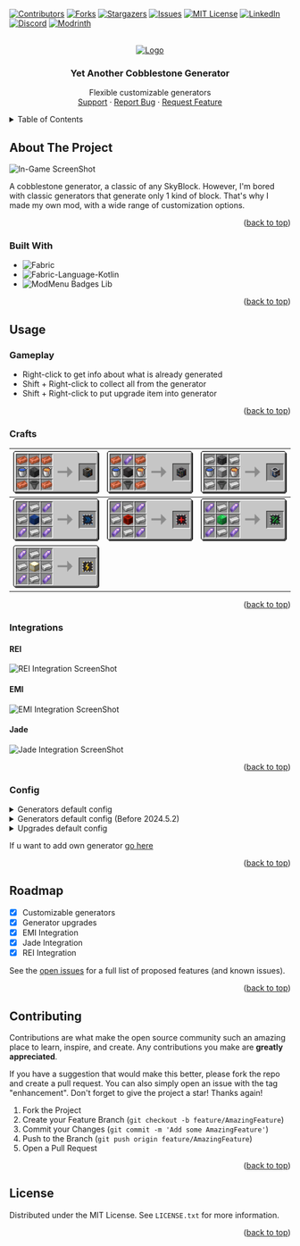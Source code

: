 <!-- Suppress IDEA Warnings -->
<!--suppress ALL -->

<a name="readme-top"></a>

[![Contributors][contributors-shield]][contributors-url]
[![Forks][forks-shield]][forks-url]
[![Stargazers][stars-shield]][stars-url]
[![Issues][issues-shield]][issues-url]
[![MIT License][license-shield]][license-url]
[![LinkedIn][linkedin-shield]][linkedin-url]
[![Discord][discord-shield]][discord-url]
[![Modrinth][modrinth-shield]][modrinth-url]

<br />
<div align="center">
  <a href="https://github.com/syorito-hatsuki/yet-another-cobble-gen">
    <img src="https://github.com/syorito-hatsuki/yet-another-cobble-gen/blob/1.20/src/main/resources/assets/yacg/icon.png" alt="Logo" width="80" height="80">
  </a>

<h3 align="center">Yet Another Cobblestone Generator</h3>

  <p align="center">
    Flexible customizable generators
    <br />
    <a href="https://discord.gg/pbwnMwnUD6">Support</a>
    ·
    <a href="https://github.com/syorito-hatsuki/yet-another-cobble-gen/issues">Report Bug</a>
    ·
    <a href="https://github.com/syorito-hatsuki/yet-another-cobble-gen/issues">Request Feature</a>
  </p>
</div>

<details>
  <summary>Table of Contents</summary>
  <ol>
    <li>
      <a href="#about-the-project">About The Project</a>
      <ul>
        <li><a href="#built-with">Built With</a></li>
      </ul>
    </li>
    <li>
      <a href="#usage">Usage</a>
      <ul>
        <li><a href="#gameplay">Gameplay</a></li>
        <li><a href="#crafts">Crafts</a></li>
        <li><a href="#integrations">Integrations</a>
                <ul>
                  <li><a href="#rei">REI</a></li>
                  <li><a href="#emi">EMI</a></li>
                  <li><a href="#jade">Jade</a></li>
                </ul>
              </li>
        <li><a href="#config">Config</a></li>
        </ul>
    <li><a href="#roadmap">Roadmap</a></li>
    <li><a href="#contributing">Contributing</a></li>
    <li><a href="#license">License</a></li>
  </ol>
</details>

## About The Project

![In-Game ScreenShot][screenshot]

A cobblestone generator, a classic of any SkyBlock. However, I'm bored with classic generators that generate only 1 kind
of block. That's why I made my own mod, with a wide range of customization options.

<p align="right">(<a href="#readme-top">back to top</a>)</p>

### Built With

* ![Fabric][fabric]
* ![Fabric-Language-Kotlin][fabric-language-kotlin]
* ![ModMenu Badges Lib][modmenu-badges-lib]

<p align="right">(<a href="#readme-top">back to top</a>)</p>

## Usage

### Gameplay

* Right-click to get info about what is already generated
* Shift + Right-click to collect all from the generator
* Shift + Right-click to put upgrade item into generator

<p align="right">(<a href="#readme-top">back to top</a>)</p>

### Crafts

| ![Cobblestone Generator Craft](./assets/recipes/cobble.png)    | ![Ore Generator Craft](./assets/recipes/ore.png)   | ![Stone Generator Craft](./assets/recipes/stone.png)           |
|----------------------------------------------------------------|----------------------------------------------------|----------------------------------------------------------------|
| ![Speed Upgrade Craft](./assets/recipes/speed.png)             | ![Count Upgrade Craft](./assets/recipes/count.png) | ![Coefficient Upgrade Craft](./assets/recipes/coefficient.png) |
| ![Energy Free Upgrade Craft](./assets/recipes/energy_free.png) |                                                    |                                                                |

<p align="right">(<a href="#readme-top">back to top</a>)</p>

### Integrations

#### REI

![REI Integration ScreenShot][rei-integration]

#### EMI

![EMI Integration ScreenShot][emi-integration]

#### Jade

![Jade Integration ScreenShot][jade-integration]

<p align="right">(<a href="#readme-top">back to top</a>)</p>

### Config

<details>
  <summary>Generators default config</summary>

```json
[
    {
        "type": "cobble",
        "energyUsage": 0,
        "items": [
            {
                "itemId": "minecraft:cobblestone",
                "coefficient": 100,
                "count": 1
            },
            {
                "itemId": "minecraft:cobbled_deepslate",
                "coefficient": 30,
                "count": 1
            },
            {
                "itemId": "minecraft:mossy_cobblestone",
                "coefficient": 10,
                "count": 1
            }
        ]
    },
    {
        "type": "ore",
        "energyUsage": 100,
        "items": [
            {
                "itemId": "minecraft:coal_ore",
                "coefficient": 100,
                "count": 1
            },
            {
                "itemId": "minecraft:copper_ore",
                "coefficient": 70,
                "count": 1
            },
            {
                "itemId": "minecraft:iron_ore",
                "coefficient": 50,
                "count": 1
            },
            {
                "itemId": "minecraft:gold_ore",
                "coefficient": 30,
                "count": 1
            },
            {
                "itemId": "minecraft:redstone_ore",
                "coefficient": 20,
                "count": 1
            },
            {
                "itemId": "minecraft:lapis_ore",
                "coefficient": 20,
                "count": 1
            },
            {
                "itemId": "minecraft:diamond_ore",
                "coefficient": 15,
                "count": 1
            },
            {
                "itemId": "minecraft:emerald_ore",
                "coefficient": 10,
                "count": 1
            },
            {
                "itemId": "minecraft:nether_quartz_ore",
                "coefficient": 5,
                "count": 1
            }
        ]
    },
    {
        "type": "stone",
        "energyUsage": 0,
        "items": [
            {
                "itemId": "minecraft:stone",
                "coefficient": 100,
                "count": 1
            },
            {
                "itemId": "minecraft:diorite",
                "coefficient": 50,
                "count": 1
            },
            {
                "itemId": "minecraft:granite",
                "coefficient": 50,
                "count": 1
            },
            {
                "itemId": "minecraft:andesite",
                "coefficient": 50,
                "count": 1
            },
            {
                "itemId": "minecraft:calcite",
                "coefficient": 20,
                "count": 1
            },
            {
                "itemId": "minecraft:dripstone_block",
                "coefficient": 20,
                "count": 1
            },
            {
                "itemId": "minecraft:deepslate",
                "coefficient": 5,
                "count": 1
            }
        ]
    }
]
```
  
</details>

<details>
  <summary>Generators default config (Before 2024.5.2)</summary>

```json
{
  "generators": {
    "cobble": [
      {
        "itemId": "minecraft:cobblestone",
        "coefficient": 100,
        "count": 1
      },
      {
        "itemId": "minecraft:cobbled_deepslate",
        "coefficient": 30,
        "count": 1
      },
      {
        "itemId": "minecraft:mossy_cobblestone",
        "coefficient": 10,
        "count": 1
      }
    ],
    "ore": [
      {
        "itemId": "minecraft:coal_ore",
        "coefficient": 0,
        "count": 1
      },
      {
        "itemId": "minecraft:copper_ore",
        "coefficient": 70,
        "count": 1
      },
      {
        "itemId": "minecraft:iron_ore",
        "coefficient": 50,
        "count": 1
      },
      {
        "itemId": "minecraft:gold_ore",
        "coefficient": 30,
        "count": 1
      },
      {
        "itemId": "minecraft:redstone_ore",
        "coefficient": 20,
        "count": 1
      },
      {
        "itemId": "minecraft:lapis_ore",
        "coefficient": 20,
        "count": 1
      },
      {
        "itemId": "minecraft:diamond_ore",
        "coefficient": 15,
        "count": 1
      },
      {
        "itemId": "minecraft:emerald_ore",
        "coefficient": 10,
        "count": 1
      },
      {
        "itemId": "minecraft:nether_quartz_ore",
        "coefficient": 5,
        "count": 1
      }
    ],
    "stone": [
      {
        "itemId": "minecraft:stone",
        "coefficient": 100,
        "count": 1
      },
      {
        "itemId": "minecraft:diorite",
        "coefficient": 50,
        "count": 1
      },
      {
        "itemId": "minecraft:granite",
        "coefficient": 50,
        "count": 1
      },
      {
        "itemId": "minecraft:andesite",
        "coefficient": 50,
        "count": 1
      },
      {
        "itemId": "minecraft:calcite",
        "coefficient": 20,
        "count": 1
      },
      {
        "itemId": "minecraft:dripstone_block",
        "coefficient": 20,
        "count": 1
      },
      {
        "itemId": "minecraft:deepslate",
        "coefficient": 5,
        "count": 1
      }
    ]
  }
}
```

</details>


<details>
    <summary>Upgrades default config</summary>

```json
{
  "COUNT": 2,
  "COEFFICIENT": 2,
  "SPEED": 2
}
```

</details>

If u want to add own generator [go here](./CUSTOM_GENERATOR.md)

<p align="right">(<a href="#readme-top">back to top</a>)</p>

## Roadmap

- [x] Customizable generators
- [x] Generator upgrades
- [x] EMI Integration
- [x] Jade Integration
- [x] REI Integration

See the [open issues](https://github.com/syorito-hatsuki/yet-another-cobble-gen/issues) for a full list of proposed
features (and known issues).

<p align="right">(<a href="#readme-top">back to top</a>)</p>

## Contributing

Contributions are what make the open source community such an amazing place to learn, inspire, and create. Any
contributions you make are **greatly appreciated**.

If you have a suggestion that would make this better, please fork the repo and create a pull request. You can also
simply open an issue with the tag "enhancement".
Don't forget to give the project a star! Thanks again!

1. Fork the Project
2. Create your Feature Branch (`git checkout -b feature/AmazingFeature`)
3. Commit your Changes (`git commit -m 'Add some AmazingFeature'`)
4. Push to the Branch (`git push origin feature/AmazingFeature`)
5. Open a Pull Request

<p align="right">(<a href="#readme-top">back to top</a>)</p>

## License

Distributed under the MIT License. See `LICENSE.txt` for more information.

<p align="right">(<a href="#readme-top">back to top</a>)</p>

[contributors-shield]: https://img.shields.io/github/contributors/syorito-hatsuki/yet-another-cobble-gen.svg?style=for-the-badge

[contributors-url]: https://github.com/syorito-hatsuki/yet-another-cobble-gen/graphs/contributors

[forks-shield]: https://img.shields.io/github/forks/syorito-hatsuki/yet-another-cobble-gen.svg?style=for-the-badge

[forks-url]: https://github.com/syorito-hatsuki/yet-another-cobble-gen/network/members

[stars-shield]: https://img.shields.io/github/stars/syorito-hatsuki/yet-another-cobble-gen.svg?style=for-the-badge

[stars-url]: https://github.com/syorito-hatsuki/yet-another-cobble-gen/stargazers

[issues-shield]: https://img.shields.io/github/issues/syorito-hatsuki/yet-another-cobble-gen.svg?style=for-the-badge

[issues-url]: https://github.com/syorito-hatsuki/yet-another-cobble-gen/issues

[license-shield]: https://img.shields.io/github/license/syorito-hatsuki/yet-another-cobble-gen.svg?style=for-the-badge

[license-url]: https://github.com/syorito-hatsuki/yet-another-cobble-gen/blob/master/LICENSE.txt

[linkedin-shield]: https://img.shields.io/badge/-LinkedIn-black.svg?style=for-the-badge&logo=linkedin&colorB=555

[linkedin-url]: https://linkedin.com/in/kit-lehto

[screenshot]: https://cdn-raw.modrinth.com/data/xPsKRMUF/images/047a2072ffe8fe5368479d0560eb2bbca2b1ef5f.png

[rei-integration]: https://cdn.modrinth.com/data/xPsKRMUF/images/8728ef2189b41115e4c77036d2bf997e44dea665.png

[emi-integration]: https://cdn.modrinth.com/data/xPsKRMUF/images/3a52d6a7b75930e96866daba0f51d3b52db020da.png

[jade-integration]: https://cdn.modrinth.com/data/xPsKRMUF/images/89bce38efe2b0da0e5b0805a483c2ede7706edd9.png

[fabric]: https://img.shields.io/badge/fabric%20api-DBD0B4?style=for-the-badge

[fabric-language-kotlin]: https://img.shields.io/badge/fabric%20language%20kotlin-7F52FF?style=for-the-badge&logo=kotlin&logoColor=white

[modmenu-badges-lib]: https://img.shields.io/badge/modmenu%20badges%20lib-434956?style=for-the-badge

[discord-shield]: https://img.shields.io/discord/1032138561618726952?logo=discord&logoColor=white&style=for-the-badge&label=Discord

[discord-url]: https://discord.gg/pbwnMwnUD6

[modrinth-shield]: https://img.shields.io/modrinth/v/yacg?label=Modrinth&style=for-the-badge

[modrinth-url]: https://modrinth.com/mod/yacg
